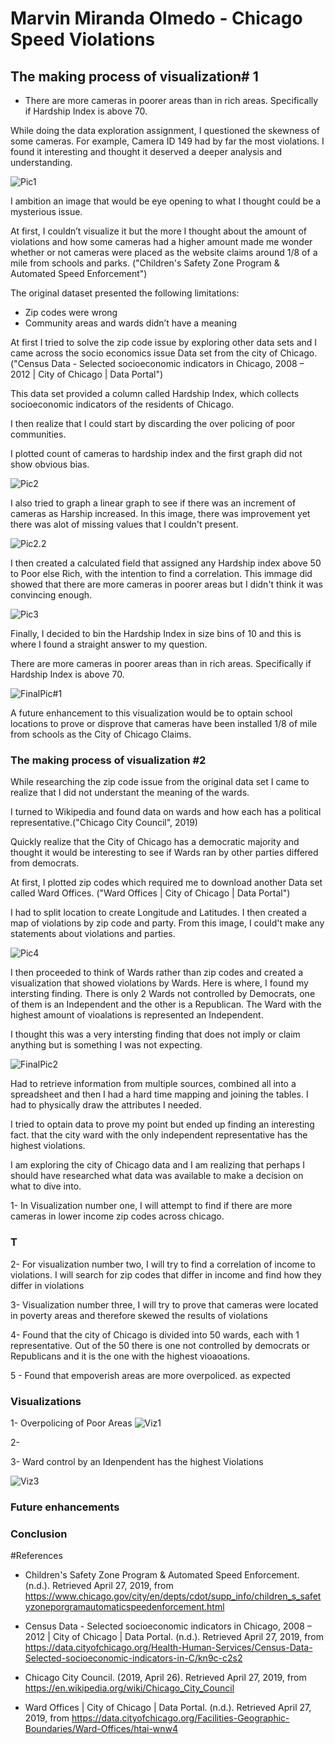 # Marvin Miranda Olmedo - Chicago Speed Violations 

## The making process of visualization# 1

- There are more cameras in poorer areas than in rich areas. Specifically if Hardship Index is above 70.

While doing the data exploration assignment, I questioned the skewness of some cameras. For example, Camera ID 149 had by far the most violations. I found it interesting and thought it deserved a deeper analysis and understanding. 

![Pic1](https://github.com/Marvin510/ChicagoSpeedViolations/blob/master/Images/Pic1.png "Skewdata")


I ambition an image that would be eye opening to what I thought could be a mysterious issue.

At first, I couldn’t visualize it but the more I thought about the amount of violations and how some cameras had a higher amount made me wonder whether or not cameras were placed as the website claims around 1/8 of a mile from schools and parks. ("Children's Safety Zone Program & Automated Speed Enforcement")

The original dataset presented the following limitations:
-	Zip codes were wrong
- Community areas and wards didn’t have a meaning

At first I tried to solve the zip code issue by exploring other data sets and I came across the socio economics issue Data set from the city of Chicago. ("Census Data - Selected socioeconomic indicators in Chicago, 2008 – 2012 | City of Chicago | Data Portal")

This data set provided a column called Hardship Index, which collects socioeconomic indicators of the residents of Chicago.

I then realize that I could start by discarding the over policing of poor communities.

I plotted count of cameras to hardship index and the first graph did not show obvious bias.

![Pic2](https://github.com/Marvin510/ChicagoSpeedViolations/blob/master/Images/Pic2.png "Countofcameras")

I also tried to graph a linear graph to see if there was an increment of cameras as Harship increased. In this image, there was improvement yet there was alot of missing values that I couldn't present.

![Pic2.2](https://github.com/Marvin510/ChicagoSpeedViolations/blob/master/Images/Pic2.2.png "Lines")

I then created a calculated field that assigned any Hardship index above 50 to Poor else Rich, with the intention to find a correlation. This immage did showed that there are more cameras in poorer areas but I didn't think it was convincing enough.

![Pic3](https://github.com/Marvin510/ChicagoSpeedViolations/blob/master/Images/Pic3.png "Calculatedfield")

Finally, I decided to bin the Hardship Index in size bins of 10 and this is where I found a straight answer to my question.

There are more cameras in poorer areas than in rich areas. Specifically if Hardship Index is above 70.


![FinalPic#1](https://github.com/Marvin510/ChicagoSpeedViolations/blob/master/Images/FinalPic%231.png "Visualization#1")


A future enhancement to this visualization would be to optain school locations to prove or disprove that cameras have been installed 1/8 of mile from schools as the City of Chicago Claims.




### The making process of visualization #2

While researching the zip code issue from the original data set I came to realize that I did not understant the meaning of the wards. 

I turned to Wikipedia and found data on wards and how each has a political representative.("Chicago City Council", 2019)

Quickly realize that the City of Chicago has a democratic majority and thought it would be interesting to see if Wards ran by other parties differed from democrats.

At first, I plotted zip codes which  required me to download another Data set called Ward Offices. ("Ward Offices | City of Chicago | Data Portal")

I had to split location to create Longitude and Latitudes. I then created a map of violations by zip code and party. From this image, I could't make any statements about violations and parties.


![Pic4](https://github.com/Marvin510/ChicagoSpeedViolations/blob/master/Images/Pic4.png "zip code")


I then proceeded to think of Wards rather than zip codes and created a visualization that showed violations by Wards. Here is where, I found my intersting finding. There is only 2 Wards not controlled by Democrats, one of them is an Independent and the other is a Republican. The Ward with the highest amount of vioalations is represented an Independent.

I thought this was a very intersting finding that does not imply or claim anything but is something I was not expecting.

![FinalPic2](https://github.com/Marvin510/ChicagoSpeedViolations/blob/master/Images/FinalPic%232.png "Visualization#2")





Had to retrieve information from multiple sources, combined all into a spreadsheet and then I had a hard time mapping and joining the tables. I had to physically draw the attributes I needed.

I tried to optain data to prove my point but ended up finding an interesting fact. that the city ward with the only independent representative has the highest violations.

I am exploring the city of Chicago data and I am realizing that perhaps I should have researched what data was available to make a decision on what to dive into.

1- In Visualization number one, I will attempt to find if there are more cameras in lower income zip codes across chicago.
 
### T
 

2- For visualization number two, I will try to find a correlation of income to violations. I will search for zip codes that differ in income and find how they differ in violations

3- Visualization number three, I will try to prove that cameras were located in poverty areas and therefore skewed the results of violations

4- Found that the city of Chicago is divided into 50 wards, each with 1 representative. Out of the 50 there is one not controlled by democrats or Republicans and it is the one with the highest vioaoations.

5 - Found that empoverish areas are more overpoliced. as expected






### Visualizations

1- Overpolicing of Poor Areas
![Viz1](https://github.com/Marvin510/ChicagoSpeedViolations/blob/master/Images/Overpolicing.png)


2-


3- Ward control by an Idenpendent has the highest Violations

![Viz3](https://github.com/Marvin510/ChicagoSpeedViolations/blob/master/Images/Independent.png)




### Future enhancements


### Conclusion



#References

- Children's Safety Zone Program & Automated Speed Enforcement. (n.d.). Retrieved April 27, 2019, from https://www.chicago.gov/city/en/depts/cdot/supp_info/children_s_safetyzoneporgramautomaticspeedenforcement.html

- Census Data - Selected socioeconomic indicators in Chicago, 2008 – 2012 | City of Chicago | Data Portal. (n.d.). Retrieved April 27, 2019, from https://data.cityofchicago.org/Health-Human-Services/Census-Data-Selected-socioeconomic-indicators-in-C/kn9c-c2s2

- Chicago City Council. (2019, April 26). Retrieved April 27, 2019, from https://en.wikipedia.org/wiki/Chicago_City_Council

- Ward Offices | City of Chicago | Data Portal. (n.d.). Retrieved April 27, 2019, from https://data.cityofchicago.org/Facilities-Geographic-Boundaries/Ward-Offices/htai-wnw4

